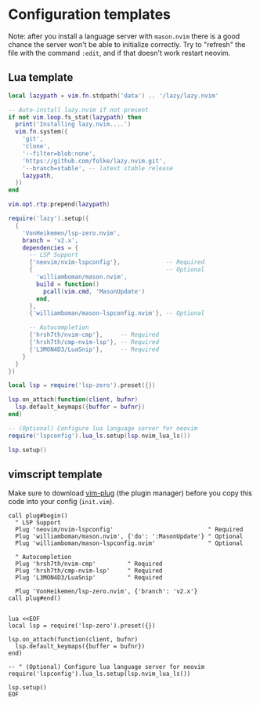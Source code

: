 # Configuration templates

Note: after you install a language server with `mason.nvim` there is a good chance the server won't be able to initialize correctly. Try to "refresh" the file with the command `:edit`, and if that doesn't work restart neovim.

## Lua template

```lua
local lazypath = vim.fn.stdpath('data') .. '/lazy/lazy.nvim'

-- Auto-install lazy.nvim if not present
if not vim.loop.fs_stat(lazypath) then
  print('Installing lazy.nvim....')
  vim.fn.system({
    'git',
    'clone',
    '--filter=blob:none',
    'https://github.com/folke/lazy.nvim.git',
    '--branch=stable', -- latest stable release
    lazypath,
  })
end

vim.opt.rtp:prepend(lazypath)

require('lazy').setup({
  {
    'VonHeikemen/lsp-zero.nvim',
    branch = 'v2.x',
    dependencies = {
      -- LSP Support
      {'neovim/nvim-lspconfig'},             -- Required
      {                                      -- Optional
        'williamboman/mason.nvim',
        build = function()
          pcall(vim.cmd, 'MasonUpdate')
        end,
      },
      {'williamboman/mason-lspconfig.nvim'}, -- Optional

      -- Autocompletion
      {'hrsh7th/nvim-cmp'},     -- Required
      {'hrsh7th/cmp-nvim-lsp'}, -- Required
      {'L3MON4D3/LuaSnip'},     -- Required
    }
  }
})

local lsp = require('lsp-zero').preset({})

lsp.on_attach(function(client, bufnr)
  lsp.default_keymaps({buffer = bufnr})
end)

-- (Optional) Configure lua language server for neovim
require('lspconfig').lua_ls.setup(lsp.nvim_lua_ls())

lsp.setup()
```

## vimscript template

Make sure to download [vim-plug](https://github.com/junegunn/vim-plug) (the plugin manager) before you copy this code into your config (`init.vim`).

```vim
call plug#begin()
  " LSP Support
  Plug 'neovim/nvim-lspconfig'                           " Required
  Plug 'williamboman/mason.nvim', {'do': ':MasonUpdate'} " Optional
  Plug 'williamboman/mason-lspconfig.nvim'               " Optional

  " Autocompletion
  Plug 'hrsh7th/nvim-cmp'         " Required
  Plug 'hrsh7th/cmp-nvim-lsp'     " Required
  Plug 'L3MON4D3/LuaSnip'         " Required

  Plug 'VonHeikemen/lsp-zero.nvim', {'branch': 'v2.x'}
call plug#end()


lua <<EOF
local lsp = require('lsp-zero').preset({})

lsp.on_attach(function(client, bufnr)
  lsp.default_keymaps({buffer = bufnr})
end)

-- " (Optional) Configure lua language server for neovim
require('lspconfig').lua_ls.setup(lsp.nvim_lua_ls())

lsp.setup()
EOF
```

